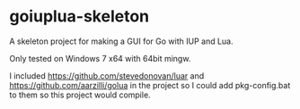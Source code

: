 goiuplua-skeleton
=================

A skeleton project for making a GUI for Go with IUP and Lua.

Only tested on Windows 7 x64 with 64bit mingw.

I included https://github.com/stevedonovan/luar and https://github.com/aarzilli/golua in the project so I could add pkg-config.bat to them so this project would compile.
